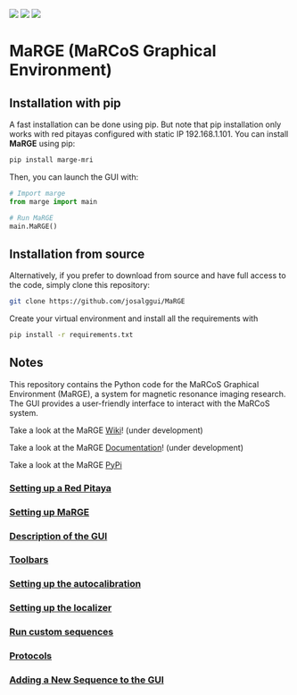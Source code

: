 [![](https://img.shields.io/badge/marcos__client-blue)](https://github.com/vnegnev/marcos_client)
[![](https://img.shields.io/badge/marcos__server-blue)](https://github.com/vnegnev/marcos_server)
[![](https://img.shields.io/badge/marcos__extras-blue)](https://github.com/vnegnev/marcos_extras)

# MaRGE (MaRCoS Graphical Environment)

## Installation with pip
A fast installation can be done using pip.
But note that pip installation only works with red pitayas configured with static IP 192.168.1.101.
You can install **MaRGE** using pip:

```bash
pip install marge-mri
```

Then, you can launch the GUI with:

```python
# Import marge
from marge import main

# Run MaRGE
main.MaRGE()
```

## Installation from source

Alternatively, if you prefer to download from source and have full access to the code, simply clone this repository:

```bash
git clone https://github.com/josalggui/MaRGE
```
Create your virtual environment and install all the requirements with

```bash
pip install -r requirements.txt
```

## Notes

This repository contains the Python code for the MaRCoS Graphical Environment (MaRGE), a system for magnetic resonance imaging research. The GUI provides a user-friendly interface to interact with the MaRCoS system.

Take a look at the MaRGE [Wiki](https://github.com/josalggui/MaRGE/wiki)! (under development)

Take a look at the MaRGE [Documentation](https://josalggui.github.io/MaRGE/)! (under development)

Take a look at the MaRGE [PyPi](https://pypi.org/project/marge-mri/)

### [Setting up a Red Pitaya](https://github.com/josalggui/MaRGE/wiki/Setting-up-Red-Pitaya)

### [Setting up MaRGE](https://github.com/josalggui/MaRGE/wiki/Setting-up-MaRGE)

### [Description of the GUI](https://github.com/josalggui/MaRGE/wiki/Interface-description)

### [Toolbars](https://github.com/josalggui/MaRGE/wiki/Toolbars)

### [Setting up the autocalibration](https://github.com/josalggui/MaRGE/wiki/Setting-up-autocalibration)

### [Setting up the localizer](https://github.com/josalggui/MaRGE/wiki/Setting-up-localizer)

### [Run custom sequences](https://github.com/josalggui/MaRGE/wiki/Run-custom-sequences)

### [Protocols](https://github.com/josalggui/MaRGE/wiki/Protocols)

### [Adding a New Sequence to the GUI](https://github.com/josalggui/MaRGE/wiki/Create-your-own-sequence)